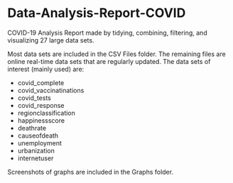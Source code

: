 # Data-Analysis-Report-COVID
COVID-19 Analysis Report made by tidying, combining, filtering, and visualizing 27 large data sets. 

Most data sets are included in the CSV Files folder. The remaining files are online real-time data sets that are regularly updated. The data sets of interest (mainly used) are:
- covid_complete
- covid_vaccinatinations
- covid_tests
- covid_response
- regionclassification
- happinessscore
- deathrate
- causeofdeath
- unemployment
- urbanization
- internetuser

Screenshots of graphs are included in the Graphs folder. 
